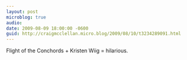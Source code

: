 ```yaml
---
layout: post
microblog: true
audio: 
date: 2009-08-09 18:00:00 -0600
guid: http://craigmcclellan.micro.blog/2009/08/10/t3234289091.html
---
```

Flight of the Conchords + Kristen Wiig = hilarious.
